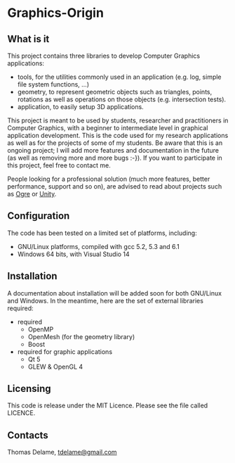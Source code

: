 # Graphics-Origin

## What is it
This project contains three libraries to develop Computer Graphics applications:
- tools, for the utilities commonly used in an application (e.g. log, simple 
file system functions, ...)
- geometry, to represent geometric objects such as triangles, points, rotations 
as well as operations on those objects (e.g. intersection tests).
- application, to easily setup 3D applications.

This project is meant to be used by students, researcher and practitioners in 
Computer Graphics, with a beginner to intermediate level in graphical 
application development. This is the code used for my research applications as 
well as for the projects of some of my students. Be aware that this is an 
ongoing project; I will add more features and documentation in the future (as 
well as removing more and more bugs :-}). If you want to participate in this 
project, feel free to contact me.

People looking for a professional solution (much more features, better 
performance, support and so on), are advised to read about projects such as 
[Ogre](http://www.ogre3d.org/) or [Unity](https://unity3d.com/).

## Configuration
The code has been tested on a limited set of platforms, including:
- GNU/Linux platforms, compiled with gcc 5.2, 5.3 and 6.1
- Windows 64 bits, with Visual Studio 14

## Installation
A documentation about installation will be added soon for both GNU/Linux and 
Windows. In the meantime, here are the set of external libraries required:
- required
  - OpenMP
  - OpenMesh (for the geometry library)
  - Boost 
- required for graphic applications
  - Qt 5
  - GLEW & OpenGL 4

## Licensing
This code is release under the MIT Licence. Please see the file called LICENCE.

## Contacts
Thomas Delame, tdelame@gmail.com
